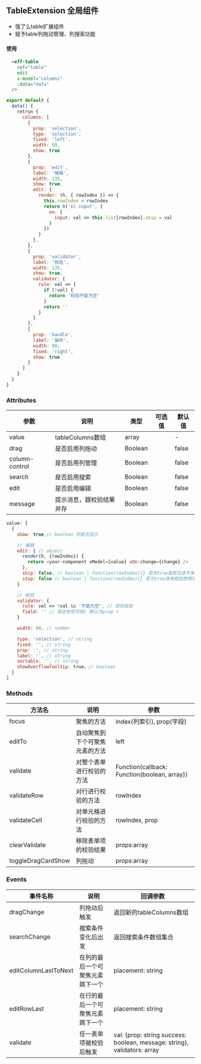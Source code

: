 ## TableExtension 全局组件

- 饿了么table扩展组件
- 赋予table列拖动管理、列搜索功能

#### 使用

```html
  <eff-table
    ref="table"
    edit
    v-model="columns"
    :data="data"
  />
```

```js
export default {
  data() {
    retrun {
      columns: [
        {
          prop: 'selection',
          type: 'selection',
          fixed: 'left',
          width: 50,
          show: true
        },
        {
          prop: 'edit',
          label: '编辑',
          width: 135,
          show: true,
          edit: {
            render: (h, { rowIndex }) => {
              this.rowIndex = rowIndex
              return h('el-input', {
                on: {
                  input: val => this.list[rowIndex].skip = val
                }
              })
            }
          },
        },
        {
          prop: 'validator',
          label: '校验',
          width: 135,
          show: true,
          validator: {
            rule: val => {
              if (!val) {
                return '校验不能为空'
              }
              return ''
            }
          }
        },
        {
          prop: 'handle',
          label: '操作',
          width: 90,
          fixed: 'right',
          show: true
        }
      ]
    }
  }
}
```

### Attributes

| 参数                    | 说明                      | 类型         | 可选值         | 默认值 |
| ---------------------- | ------------------------- | ------------| -------------- | ------ |
| value                  | tableColumns数组           | array        |              | -      |
| drag                   | 是否启用列拖动             | Boolean      |             | false      |
| column-control         | 是否启用列管理             | Boolean      |            | false      |
| search                 | 是否启用搜索               | Boolean      |            | false      |
| edit                   | 是否启用编辑               | Boolean      |            | false      |
| message                | 提示消息，跟校验结果并存    | Boolean      |            | false      |

```js
value: [
  {
    show: true,// boolean 列是否显示

    // 编辑
    edit: { // object
      render(h, {rowIndex}) {
        return <your-component vModel={value} vOn:change={change} />
      },
      skip: false, // boolean | function(rowIndex){} 若为true就死也进不来
      stop: false // boolean | function(rowIndex){} 若为true进来就别想再切出去
    }

    // 校验
    validator: {
      rule: val => !val && '不能为空', // 校验规则
      field: '' // 指定校验字段( 默认为prop )
    }

    width: 80, // number

    type: 'selection', // string
    fixed: '', // string
    prop: '', // string
    label: '', // string
    sortable: '', // string
    showOverflowTooltip: true，// boolean
  }
]
```

### Methods

| 方法名         | 说明                      | 参数                          |
| ------------- | ------------------------- | ----------------------------- |
| focus         | 聚焦的方法                 | index(列索引), prop(字段) |
| editTo      | 自动聚焦到下个可聚焦元素的方法 |     left|top|right|bottom          |
| validate      | 对整个表单进行校验的方法 |  Function(callback: Function(boolean, array)) |
| validateRow | 对行进行校验的方法 | rowIndex |
| validateCell | 对单元格进行校验的方法 | rowIndex, prop |
| clearValidate | 移除表单项的校验结果 | props:array | prop:string |
| toggleDragCardShow | 列拖动 | props:array | prop:string |

### Events

| 事件名称 | 说明                   | 回调参数                    |
| -------- | ---------------------- | --------------------------- |
| dragChange | 列拖动后触发 | 返回新的tableColumns数组 |
| searchChange | 搜索条件变化后出发 | 返回搜索条件数组集合 |
| editColumnLastToNext | 在列的最后一个可聚焦元素跳下一个 | placement: string |
| editRowLast | 在行的最后一个可聚焦元素跳下一个 | placement: string |
| validate | 任一表单项被校验后触发 | val: {prop: string success: boolean, message: string}, validators: array |